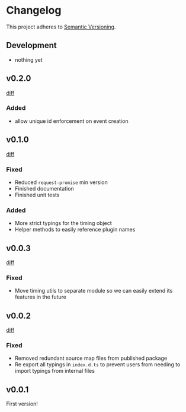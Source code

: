# Changelog

This project adheres to [Semantic Versioning](http://semver.org/).

## Development
- nothing yet

## v0.2.0

[diff](https://github.com/PruvoNet/cronicle-client/compare/v0.1.0...v0.2.0)

### Added

- allow unique id enforcement on event creation

## v0.1.0

[diff](https://github.com/PruvoNet/cronicle-client/compare/v0.0.3...v0.1.0)

### Fixed

- Reduced `request-promise` min version
- Finished documentation
- Finished unit tests

### Added

- More strict typings for the timing object
- Helper methods to easily reference plugin names

## v0.0.3

[diff](https://github.com/PruvoNet/cronicle-client/compare/v0.0.2...v0.0.3)

### Fixed

- Move timing utils to separate module so we can easily extend its features in the future

## v0.0.2

[diff](https://github.com/PruvoNet/scronicle-client/compare/v0.0.1...v0.0.2)

### Fixed

- Removed redundant source map files from published package
- Re export all typings in `index.d.ts` to prevent users from needing to import typings from internal files

## v0.0.1

First version!
